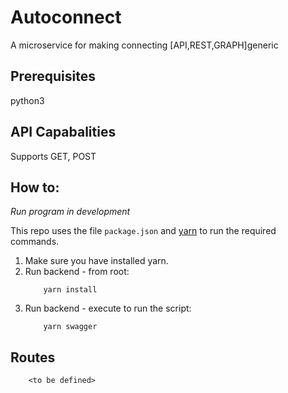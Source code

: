 # Autoconnect
A microservice for making connecting [API,REST,GRAPH]generic

## Prerequisites
python3

## API Capabalities
Supports GET, POST

## How to:

*Run program in development*

This repo uses the file ```package.json``` and [yarn](https://yarnpkg.com/lang/en/) to run the required commands.

1. Make sure you have installed yarn.
2. Run backend - from root:
    ```
        yarn install
    ```
3. Run backend - execute to run the script:
    ```
        yarn swagger
    ```

## Routes
```
    <to be defined>
```